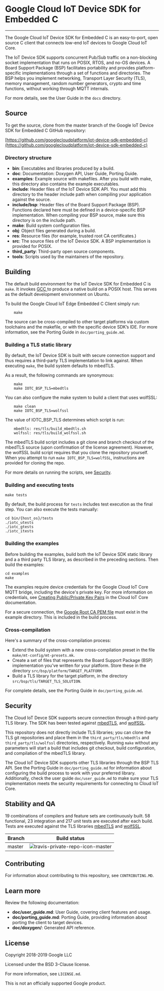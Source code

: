 # Google Cloud IoT Device SDK for Embedded C
___

The Google Cloud IoT Device SDK for Embedded C is an easy-to-port, open source C client that connects low-end IoT devices to Google Cloud IoT Core.

The IoT Device SDK supports concurrent Pub/Sub traffic on a non-blocking socket implementation that runs on POSIX, RTOS, and no-OS devices. A Board Support Package (BSP) facilitates portability and provides platform-specific implementations through a set of functions and directories. The BSP helps you implement networking, Transport Layer Security (TLS), memory management, random number generators, crypto and time functions, without working through MQTT internals.

For more details, see the User Guide in the `docs` directory.

## Source
To get the source, clone from the master branch of the Google IoT Device SDK for Embedded C GitHub repository:

[https://github.com/googlecloudplatform/iot-device-sdk-embedded-c](https://github.com/googlecloudplatform/iot-device-sdk-embedded-c)

### Directory structure

- **bin**: Executables and libraries produced by a build.
- **doc**: Documentation: Doxygen API, User Guide, Porting Guide.
- **examples**: Example source with makefiles. After you build with make, this directory also contains the example executables.
- **include**: Header files of the IoT Device SDK API. You must add this directory to the header include path when compiling your application against the source.
- **include/bsp**: Header files of the Board Support Package (BSP). Functions declared here must be defined in a device-specific BSP implementation. When compiling your BSP source, make sure this directory is on the include path.
- **make**: Build system configuration files.
- **obj**: Object files generated during a build.
- **res**: Resource files (for example, trusted root CA certificates.)
- **src**: The source files of the IoT Device SDK. A BSP implementation is provided for POSIX.
- **third_party**: Third-party open source components.
- **tools**: Scripts used by the maintainers of the repository.

## Building

The default build environment for the IoT Device SDK for Embedded C is `make`. It invokes [GCC ](https://www.gnu.org/software/gcc/) to produce a native build on a POSIX host. This serves as the default development environment on Ubuntu.

To build the Google Cloud IoT Edge Embedded C Client simply run:

        make

The source can be cross-compiled to other target platforms via custom toolchains and the makefile, or with the specific device SDK’s IDE. For more information, see the Porting Guide in `doc/porting_guide.md`.


### Building a TLS static library

By default, the IoT Device SDK is built with secure connection support and thus requires a third-party TLS implementation to link against. When executing `make`, the build system defaults to mbedTLS.

As a result, the following commands are synonymous:

        make
        make IOTC_BSP_TLS=mbedtls

You can also configure the make system to build a client that uses wolfSSL:

        make clean
        make IOTC_BSP_TLS=wolfssl

The value of IOTC_BSP_TLS determines which script is run:

        mbedtls: res/tls/build_mbedtls.sh
        wolfssl: res/tls/build_wolfssl.sh


The mbedTLS build script includes a git clone and branch checkout of the mbedTLS source (upon confirmation of the license agreement). However, the wolfSSL build script requires that you clone the repository yourself. When you attempt to run `make IOTC_BSP_TLS=wolfSSL`, instructions are provided for cloning the repo.

For more details on running the scripts, see [Security](#security).

### Building and executing tests

    make tests

By default, the build process for `tests` includes test execution as the final step. You can also execute the tests manually:

    cd bin/{host_os}/tests
    ./iotc_utests
    ./iotc_gtests
    ./iotc_itests


### Building the examples

Before building the examples, build both the IoT Device SDK static library and a a third party TLS library, as described in the preceding sections. Then build the examples:

    cd examples
    make

The examples require device credentials for the Google Cloud IoT Core MQTT bridge, including the device's private key. For more information on credentials, see [Creating Public/Private Key Pairs](https://cloud.google.com/iot/docs/how-tos/credentials/keys) in the Cloud IoT Core documentation.

For a secure connection, the [Google Root CA PEM file](https://pki.google.com/roots.pem) must exist in the example directory. This is included in the build process.


### Cross-compilation

Here's a summary of the cross-compilation process:

- Extend the build system with a new cross-compilation preset in the file `make/mt-config/mt-presets.mk`.
- Create a set of files that represents the Board Support Package (BSP) implementation you've written for your platform. Store these in the directory `src/bsp/platform/TARGET_PLATFORM`.
- Build a TLS library for the target platform, in the directory `src/bsp/tls/TARGET_TLS_SOLUTION`.

For complete details, see the Porting Guide in `doc/porting_guide.md`.

## Security

The Cloud IoT Devce SDK supports secure connection through a third-party TLS library. The SDK has been tested against [mbedTLS](https://tls.mbed.org), and [wolfSSL](https://www.wolfssl.com).

This repository does not directly include TLS libraries; you can clone the TLS git repositories and place them in the `third_party/tls/mbedtls` and `third_party/tls/wolfssl` directories, respectively. Running `make` without any parameters will start a build that includes git checkout, build configuration, and compilation of the mbedTLS library.

The Cloud IoT Device SDK supports other TLS libraries through the BSP TLS API. See the Porting Guide in `doc/porting_guide.md` for information about configuring the build process to work with your preferred library.  Additionally, check the user guide `doc/user_guide.md` to make sure your TLS implementation meets the security requirements for connecting to Cloud IoT Core.

## Stability and QA

19 combinations of compilers and feature sets are continuously built. 58 functional, 23 integration and 217 unit tests are executed after each build. Tests are executed against the TLS libraries [mbedTLS](https://tls.mbed.org) and [wolfSSL](https://www.wolfssl.com).

Branch      | Build status
------------|-------------
master      | ![travis-private-repo-icon-master]

[travis-private-repo-icon-master]: https://travis-ci.com/GoogleCloudPlatform/iot-device-sdk-embedded-c.svg?token=tzWdJymp9duuAGWpamkM&branch=master


## Contributing

For information about contributing to this repository, see `CONTRIBUTING.MD`.

## Learn more

Review the following documentation:

- **doc/user_guide.md**: User Guide, covering client features and usage.
- **doc/porting_guide.md**: Porting Guide, providing information about porting the client to target devices.
- **doc/doxygen/**: Generated API reference.

## License

Copyright 2018-2019 Google LLC

Licensed under the BSD 3-Clause license.

For more information, see `LICENSE.md`.

This is not an officially supported Google product.
